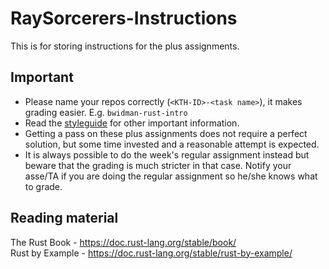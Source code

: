 # RaySorcerers-Instructions

This is for storing instructions for the plus assignments.

## Important
* Please name your repos correctly (``<KTH-ID>-<task name>``), it makes grading easier. E.g. ``bwidman-rust-intro``
* Read the [styleguide](STYLEGUIDE.md) for other important information.
* Getting a pass on these plus assignments does not require a perfect solution, but some time invested and a reasonable attempt is expected.
* It is always possible to do the week's regular assignment instead but beware that the grading is much stricter in that case. Notify your asse/TA if you are doing the regular assignment so he/she knows what to grade.

## Reading material
The Rust Book - https://doc.rust-lang.org/stable/book/  
Rust by Example - https://doc.rust-lang.org/stable/rust-by-example/ 
